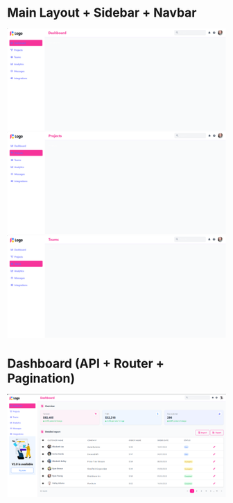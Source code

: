 # Main Layout + Sidebar + Navbar
![alt text](./assets/image.png)
![alt text](./assets/image-1.png)
![alt text](./assets/image-2.png)

# Dashboard (API + Router + Pagination)
![alt text](./assets/dashboard.png)   